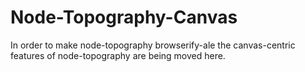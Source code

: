 # Node-Topography-Canvas

In order to make node-topography browserify-ale the canvas-centric features
of node-topography are being moved here.